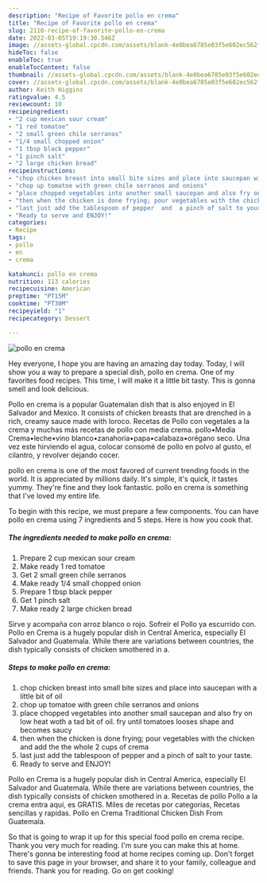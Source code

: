 ```yaml
---
description: "Recipe of Favorite pollo en crema"
title: "Recipe of Favorite pollo en crema"
slug: 2110-recipe-of-favorite-pollo-en-crema
date: 2022-03-05T19:19:30.546Z
image: //assets-global.cpcdn.com/assets/blank-4e0bea6785e03f5e602ec562f230caae08da540cada707380b4fe1bbebba43da.png
hideToc: false
enableToc: true
enableTocContent: false
thumbnail: //assets-global.cpcdn.com/assets/blank-4e0bea6785e03f5e602ec562f230caae08da540cada707380b4fe1bbebba43da.png
cover: //assets-global.cpcdn.com/assets/blank-4e0bea6785e03f5e602ec562f230caae08da540cada707380b4fe1bbebba43da.png
author: Keith Higgins
ratingvalue: 4.5
reviewcount: 10
recipeingredient:
- "2 cup mexican sour cream"
- "1 red tomatoe"
- "2 small green chile serranos"
- "1/4 small chopped onion"
- "1 tbsp black pepper"
- "1 pinch salt"
- "2 large chicken bread"
recipeinstructions:
- "chop chicken breast into small bite sizes and place into saucepan with a little bit of oil"
- "chop up tomatoe with green chile serranos and onions"
- "place chopped vegetables into another small saucepan and also fry on low heat woth a tad bit of oil. fry until tomatoes looses shape and becomes saucy"
- "then when the chicken is done frying; pour vegetables with the chicken and add the the whole 2 cups of crema"
- "last just add the tablespoon of pepper  and  a pinch of salt to your taste."
- "Ready to serve and ENJOY!"
categories:
- Recipe
tags:
- pollo
- en
- crema

katakunci: pollo en crema 
nutrition: 113 calories
recipecuisine: American
preptime: "PT15M"
cooktime: "PT30M"
recipeyield: "1"
recipecategory: Dessert

---
```



![pollo en crema](//assets-global.cpcdn.com/assets/blank-4e0bea6785e03f5e602ec562f230caae08da540cada707380b4fe1bbebba43da.png)

Hey everyone, I hope you are having an amazing day today. Today, I will show you a way to prepare a special dish, pollo en crema. One of my favorites food recipes. This time, I will make it a little bit tasty. This is gonna smell and look delicious.

Pollo en crema is a popular Guatemalan dish that is also enjoyed in El Salvador and Mexico. It consists of chicken breasts that are drenched in a rich, creamy sauce made with loroco. Recetas de Pollo con vegetales a la crema y muchas más recetas de pollo con media crema. pollo•Media Crema•leche•vino blanco•zanahoria•papa•calabaza•orégano seco. Una vez este hirviendo el agua, colocar consomé de pollo en polvo al gusto, el cilantro, y revolver dejando cocer.

pollo en crema is one of the most favored of current trending foods in the world. It is appreciated by millions daily. It's simple, it's quick, it tastes yummy. They're fine and they look fantastic. pollo en crema is something that I've loved my entire life.


To begin with this recipe, we must prepare a few components. You can have pollo en crema using 7 ingredients and 5 steps. Here is how you cook that.

<!--inarticleads1-->

##### The ingredients needed to make pollo en crema:

1. Prepare 2 cup mexican sour cream
1. Make ready 1 red tomatoe
1. Get 2 small green chile serranos
1. Make ready 1/4 small chopped onion
1. Prepare 1 tbsp black pepper
1. Get 1 pinch salt
1. Make ready 2 large chicken bread


Sirve y acompaña con arroz blanco o rojo. Sofreír el Pollo ya escurrido con. Pollo en Crema is a hugely popular dish in Central America, especially El Salvador and Guatemala. While there are variations between countries, the dish typically consists of chicken smothered in a. 

<!--inarticleads2-->

##### Steps to make pollo en crema:

1. chop chicken breast into small bite sizes and place into saucepan with a little bit of oil
1. chop up tomatoe with green chile serranos and onions
1. place chopped vegetables into another small saucepan and also fry on low heat woth a tad bit of oil. fry until tomatoes looses shape and becomes saucy
1. then when the chicken is done frying; pour vegetables with the chicken and add the the whole 2 cups of crema
1. last just add the tablespoon of pepper  and  a pinch of salt to your taste.
1. Ready to serve and ENJOY!

Pollo en Crema is a hugely popular dish in Central America, especially El Salvador and Guatemala. While there are variations between countries, the dish typically consists of chicken smothered in a. Recetas de pollo Pollo a la crema entra aquí, es GRATIS. Miles de recetas por categorias, Recetas sencillas y rapidas. Pollo en Crema Traditional Chicken Dish From Guatemala. 

So that is going to wrap it up for this special food pollo en crema recipe. Thank you very much for reading. I'm sure you can make this at home. There's gonna be interesting food at home recipes coming up. Don't forget to save this page in your browser, and share it to your family, colleague and friends. Thank you for reading. Go on get cooking!
